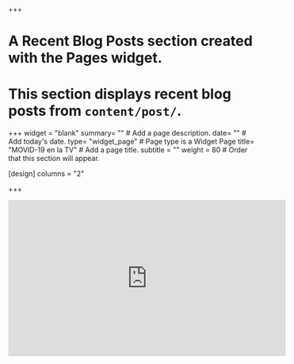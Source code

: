 +++
# A Recent Blog Posts section created with the Pages widget.
# This section displays recent blog posts from `content/post/`.

+++
widget = "blank"
summary= ""  # Add a page description.
date= ""  # Add today's date.
type= "widget_page"  # Page type is a Widget Page
title= "MOVID-19 en la TV"  # Add a page title.
subtitle = ""
weight = 80  # Order that this section will appear.

[design]
  columns = "2"

+++



<iframe width="560" height="315" src="https://www.youtube.com/embed/a65UEWeixd8" frameborder="0" allow="accelerometer; autoplay; clipboard-write; encrypted-media; gyroscope; picture-in-picture" allowfullscreen></iframe>
